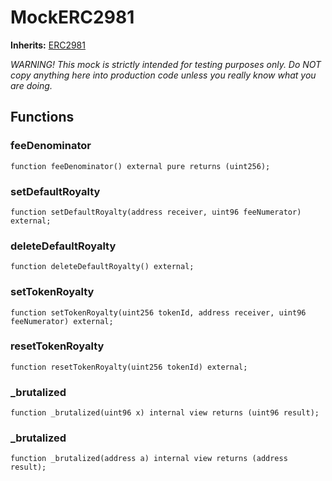 # MockERC2981
**Inherits:**
[ERC2981](/lib/solady/src/tokens/ERC2981.sol/abstract.ERC2981.md)

*WARNING! This mock is strictly intended for testing purposes only.
Do NOT copy anything here into production code unless you really know what you are doing.*


## Functions
### feeDenominator


```solidity
function feeDenominator() external pure returns (uint256);
```

### setDefaultRoyalty


```solidity
function setDefaultRoyalty(address receiver, uint96 feeNumerator) external;
```

### deleteDefaultRoyalty


```solidity
function deleteDefaultRoyalty() external;
```

### setTokenRoyalty


```solidity
function setTokenRoyalty(uint256 tokenId, address receiver, uint96 feeNumerator) external;
```

### resetTokenRoyalty


```solidity
function resetTokenRoyalty(uint256 tokenId) external;
```

### _brutalized


```solidity
function _brutalized(uint96 x) internal view returns (uint96 result);
```

### _brutalized


```solidity
function _brutalized(address a) internal view returns (address result);
```

